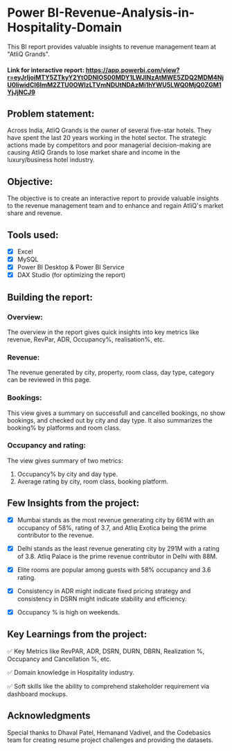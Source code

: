 # Power BI-Revenue-Analysis-in-Hospitality-Domain
This BI report provides valuable insights to revenue management team at "AtliQ Grands".
#### Link for interactive report: https://app.powerbi.com/view?r=eyJrIjoiMTY5ZTkyY2YtODNlOS00MDY1LWJlNzAtMWE5ZDQ2MDM4NjU0IiwidCI6ImM2ZTU0OWIzLTVmNDUtNDAzMi1hYWU5LWQ0MjQ0ZGM1YjJjNCJ9

## Problem statement: 
Across India, AtliQ Grands is the owner of several five-star hotels. They have spent the last 20 years working in the hotel sector. The strategic actions made by competitors and poor managerial decision-making are causing AtliQ Grands to lose market share and income in the luxury/business hotel industry.

## Objective: 
The objective is to create an interactive report to provide valuable insights to the revenue management team and to enhance and regain AtliQ's market share and revenue.

## Tools used:

- [x] Excel
- [x] MySQL
- [x] Power BI Desktop & Power BI Service
- [x] DAX Studio (for optimizing the report)

## Building the report:

### Overview:
The overview in the report gives quick insights into key metrics like revenue, RevPar, ADR, Occupancy%, realisation%, etc.

### Revenue:
The revenue generated by city, property, room class, day type, category can be reviewed in this page.  

### Bookings:
This view gives a summary on successfull and cancelled bookings, no show bookings, and checked out by city and day type. It also summarizes the booking% by platforms and room class.

### Occupancy and rating:
The view gives summary of two metrics: 
1. Occupancy% by city and day type.
2. Average rating by city, room class, booking platform.

## Few Insights from the project:

- [x] Mumbai stands as the most revenue generating city by 661M with an occupancy of 58%, rating of 3.7, and Atliq Exotica being the prime contributor to the revenue.
      
- [x] Delhi stands as the least revenue generating city by 291M with a rating of 3.8. Atliq Palace is the prime revenue contributor in Delhi with 88M.
      
- [x] Elite rooms are popular among guests with 58% occupancy and 3.6 rating.
      
- [x] Consistency in ADR might indicate fixed pricing strategy and consistency in DSRN might indicate stability and efficiency.
      
- [x] Occupancy % is high on weekends.

## Key Learnings from the project:

✅ Key Metrics like RevPAR, ADR, DSRN, DURN, DBRN,  Realization %, Occupancy and Cancellation %, etc.

✅ Domain knowledge in Hospitality industry.

✅ Soft skills like the ability to comprehend stakeholder requirement via dashboard mockups.

## Acknowledgments
Special thanks to Dhaval Patel, Hemanand Vadivel, and the Codebasics team for creating resume project challenges and providing the datasets. 


